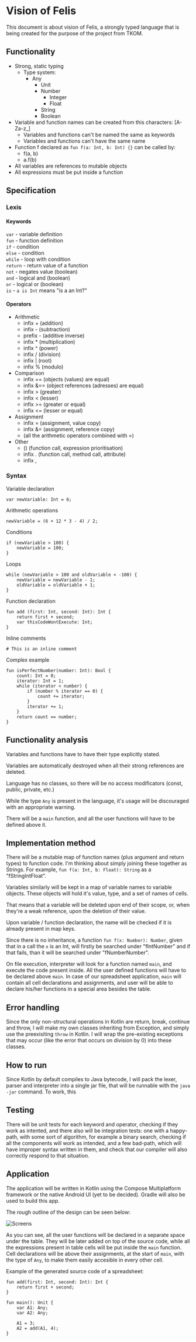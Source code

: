 # Vision of Felis

This document is about vision of Felis, a strongly typed language that is being created for the purpose of the project from TKOM.

## Functionality

- Strong, static typing
    - Type system:
        - Any
            - Unit
            - Number
                - Integer
                - Float
            - String
            - Boolean
- Variable and function names can be created from this characters: [A-Za-z_]
    - Variables and functions can't be named the same as keywords
    - Variables and functions can't have the same name
- Function f declared as ```fun f(a: Int, b: Int) {}``` can be called by:
    - f(a, b)
    - a.f(b)
- All variables are references to mutable objects
- All expressions must be put inside a function

## Specification

### Lexis

#### Keywords

`var` - variable definition
\
`fun` - function definition
\
`if` - condition
\
`else` - condition
\
`while` - loop with condition
\
`return` - return value of a function
\
`not` - negates value (boolean)
\
`and` - logical and (boolean)
\
`or` - logical or (boolean)
\
`is` - `a is Int` means "is a an Int?"

#### Operators

- Arithmetic
    - infix + (addition)
    - infix - (subtraction)
    - prefix - (additive inverse)
    - infix * (multiplication)
    - infix ^ (power)
    - infix / (division)
    - infix | (root)
    - infix % (modulo)
- Comparison
    - infix == (objects (values) are equal)
    - infix &== (object references (adresses) are equal)
    - infix > (greater)
    - infix < (lesser)
    - infix >= (greater or equal)
    - infix <= (lesser or equal)
- Assignment
    - infix = (assignment, value copy)
    - infix &= (assignment, reference copy)
    - (all the arithmetic operators combined with =)
- Other
    - () (function call, expression prioritisation)
    - infix . (function call, method call, attribute)
    - infix ,

### Syntax

Variable declaration
```
var newVariable: Int = 6;
```
Arithmetic operations
```
newVariable = (6 + 12 * 3 - 4) / 2;
```
Conditions
```
if (newVariable > 100) {
    newVariable = 100;
}
```
Loops
```
while (newVariable > 100 and oldVariable < -100) {
    newVariable = newVariable - 1;
    oldVariable = oldVariable + 1;
}
```
Function declaration
```
fun add (first: Int, second: Int): Int {
    return first + second;
    var thisCodeWontExecute: Int;
}
```
Inline comments
```
# This is an inline comment
```

Complex example
```
fun isPerfectNumber(number: Int): Bool {
    count: Int = 0;
    iterator: Int = 1;
    while (iterator < number) {
        if (number % iterator == 0) {
            count += iterator;
        }
        iterator += 1;
    }
    return count == number;
}
```

## Functionality analysis

Variables and functions have to have their type explicitly stated. 

Variables are automatically destroyed when all their strong references are deleted.

Language has no classes, so there will be no access modificators (const, public, private, etc.)

While the type `Any` is present in the language, it's usage will be discouraged with an appropriate warning.

There will be a `main` function, and all the user functions will have to be defined above it.

## Implementation method

There will be a mutable map of function names (plus argument and return types) to function code. I'm thinking about simply joining these together as Strings. For example, `fun f(a: Int, b: Float): String` as a "fStringIntFloat".

Variables similarly will be kept in a map of variable names to variable objects. These objects will hold it's value, type, and a set of names of cells.

That means that a variable will be deleted upon end of their scope, or, when they're a weak reference, upon the deletion of their value.

Upon variable / function declaration, the name will be checked if it is already present in map keys.

Since there is no inheritance, a function `fun f(x: Number): Number`, given that in a call the `x` is an Int, will firstly be searched under "fIntNumber" and if that fails, than it will be searched under "fNumberNumber".

On file execution, interpreter will look for a function named `main`, and execute the code present inside. All the user defined functions will have to be declared above `main`. In case of our spreadsheet application, `main` will contain all cell declarations and assignments, and user will be able to declare his/her functions in a special area besides the table.

## Error handling

Since the only non-structural operations in Kotlin are return, break, continue and throw, I will make my own classes inheriting from Exception, and simply use the preexisiting `throw` in Kotlin. I will wrap the pre-existing exceptions that may occur (like the error that occurs on division by 0) into these classes.

## How to run

Since Kotlin by default compiles to Java bytecode, I will pack the lexer, parser and interpreter into a single jar file, that will be runnable with the `java -jar` command. To work, this

## Testing

There will be unit tests for each keyword and operator, checking if they work as intented, and there also will be integration tests: one with a happy-path, with some sort of algorithm, for example a binary search, checking if all the components will work as intended, and a few bad-path, which will have improper syntax written in them, and check that our compiler will also correctly respond to that situation.

## Application

The application will be written in Kotlin using the Compose Multiplatform framework or the native Android UI (yet to be decided). Gradle will also be used to build this app.

The rough outline of the design can be seen below:

![Screens](screens.png)

As you can see, all the user functions will be declared in a separate space under the table. They will be later added on top of the source code, while all the expressions present in table cells will be put inside the `main` function. Cell declarations will be above their assignments, at the start of `main`, with the type of `Any`, to make them easily accesible in every other cell.

Example of the generated source code of a spreadsheet:

```
fun add(first: Int, second: Int): Int {
    return first + second;
}

fun main(): Unit {
    var A1: Any;
    var A2: Any;

    A1 = 3;
    A2 = add(A1, 4);
}
```
